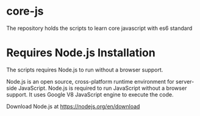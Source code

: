 # core-js
The repository holds the scripts to learn core javascript with es6 standard


# Requires Node.js Installation
The scripts requires Node.js to run without a browser support.

Node.js is an open source, cross-platform runtime environment for server-side JavaScript. Node.js is required to run JavaScript without a browser support. It uses Google V8 JavaScript engine to execute the code. 

Download Node.js at https://nodejs.org/en/download